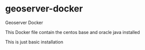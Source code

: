 # geoserver-docker
Geoserver Docker 


This Docker file contain the centos base and oracle java installed

This is just basic installation
